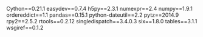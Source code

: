 Cython==0.21.1
easydev==0.7.4
h5py==2.3.1
numexpr==2.4
numpy==1.9.1
ordereddict==1.1
pandas==0.15.1
python-dateutil==2.2
pytz==2014.9
rpy2==2.5.2
rtools==0.2.12
singledispatch==3.4.0.3
six==1.8.0
tables==3.1.1
wsgiref==0.1.2

